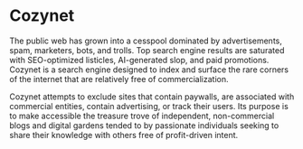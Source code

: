 # Cozynet

The public web has grown into a cesspool dominated by advertisements, spam,
marketers, bots, and trolls. Top search engine results are saturated with
SEO-optimized listicles, AI-generated slop, and paid promotions. Cozynet is a
search engine designed to index and surface the rare corners of the internet
that are relatively free of commercialization.

Cozynet attempts to exclude sites that contain paywalls, are associated
with commercial entities, contain advertising, or track their users. Its
purpose is to make accessible the treasure trove of independent, non-commercial
blogs and digital gardens tended to by passionate individuals seeking to share
their knowledge with others free of profit-driven intent.

